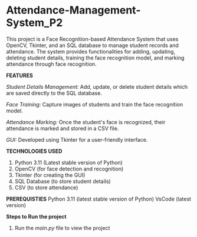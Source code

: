 # Attendance-Management-System_P2

This project is a Face Recognition-based Attendance System that uses OpenCV, Tkinter, and an SQL database to manage student records and attendance.
The system provides functionalities for adding, updating, deleting student details, training the face recognition model, and marking attendance through face recognition.

**FEATURES** 

*Student Details Management*:
Add, update, or delete student details which are saved directly to the SQL database.

*Face Training:*
Capture images of students and train the face recognition model.

*Attendance Marking:* 
Once the student's face is recognized, their attendance is marked and stored in a CSV file.

*GUI:* Developed using Tkinter for a user-friendly interface.

**TECHNOLOGIES USED** 
1. Python 3.11 (Latest stable version of Python)
2. OpenCV (for face detection and recognition)
3. Tkinter (for creating the GUI)
4. SQL Database (to store student details)
5. CSV (to store attendance)

**PREREQUISTIES**
Python 3.11 (latest stable version of Python)
VsCode (latest version)

**Steps to Run the project**
1. Run the *main.py* file to view the project

   

